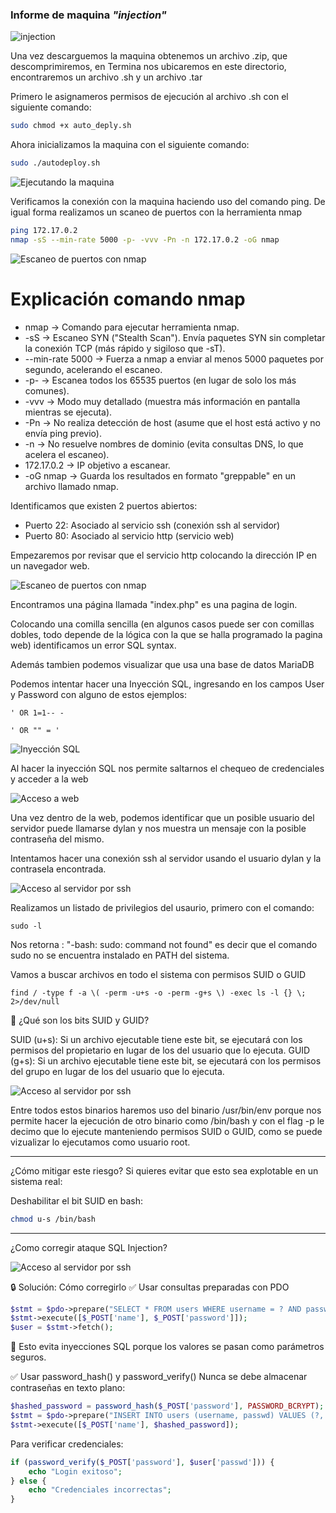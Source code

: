 ### Informe de maquina *"injection"*

![injection](./screenshots/machine.png)

Una vez descarguemos la maquina obtenemos un archivo .zip, que descomprimiremos, en Termina nos ubicaremos en este directorio, encontraremos un archivo .sh y un archivo .tar

Primero le asignameros permisos de ejecución al archivo .sh con el siguiente comando:
```bash
sudo chmod +x auto_deply.sh
```
Ahora inicializamos la maquina con el siguiente comando:
```bash
sudo ./autodeploy.sh
```

![Ejecutando la maquina](./screenshots/run_machine.png)

Verificamos la conexión con la maquina haciendo uso del comando ping.
De igual forma realizamos un scaneo de puertos con la herramienta nmap

```bash
ping 172.17.0.2
nmap -sS --min-rate 5000 -p- -vvv -Pn -n 172.17.0.2 -oG nmap
```

![Escaneo de puertos con nmap](./screenshots/nmap_scan.png)


# Explicación comando nmap #

- nmap → Comando para ejecutar herramienta nmap.
- -sS → Escaneo SYN ("Stealth Scan"). Envía paquetes SYN sin completar la conexión TCP (más rápido y sigiloso que -sT).
- --min-rate 5000 → Fuerza a nmap a enviar al menos 5000 paquetes por segundo, acelerando el escaneo.
- -p- → Escanea todos los 65535 puertos (en lugar de solo los más comunes).
- -vvv → Modo muy detallado (muestra más información en pantalla mientras se ejecuta).
- -Pn → No realiza detección de host (asume que el host está activo y no envía ping previo).
- -n → No resuelve nombres de dominio (evita consultas DNS, lo que acelera el escaneo).
- 172.17.0.2 → IP objetivo a escanear.
- -oG nmap → Guarda los resultados en formato "greppable" en un archivo llamado nmap.


Identificamos que existen 2 puertos abiertos:
- Puerto 22: Asociado al servicio ssh (conexión ssh al servidor)
- Puerto 80: Asociado al servicio http (servicio web)

Empezaremos por revisar que el servicio http colocando la dirección IP en un navegador web.

![Escaneo de puertos con nmap](./screenshots/vulnerable.png)

Encontramos una página llamada "index.php" es una pagina de login.

Colocando una comilla sencilla (en algunos casos puede ser con comillas dobles, todo depende de la lógica con la que se halla programado la pagina web) identificamos un error SQL syntax.

Además tambien podemos visualizar que usa una base de datos MariaDB

Podemos intentar hacer una Inyección SQL, ingresando en los campos User y Password con alguno de estos ejemplos:

```
' OR 1=1-- -

' OR "" = '
```

![Inyección SQL](./screenshots/sql_injection.png)

Al hacer la inyección SQL nos permite saltarnos el chequeo de credenciales y acceder a la web

![Acceso a web](./screenshots/credentials.png)

Una vez dentro de la web, podemos identificar que un posible usuario del servidor puede llamarse dylan y nos muestra un mensaje con la posible contraseña del mismo.

Intentamos hacer una conexión ssh al servidor usando el usuario dylan y la contrasela encontrada.

![Acceso al servidor por ssh](./screenshots/login.png)

Realizamos un listado de privilegios del usaurio, primero con el comando:
```
sudo -l
```
Nos retorna : "-bash: sudo: command not found" es decir que el comando sudo no se encuentra instalado en PATH del sistema.

Vamos a buscar archivos en todo el sistema con permisos SUID o GUID
```
find / -type f -a \( -perm -u+s -o -perm -g+s \) -exec ls -l {} \; 2>/dev/null
```

📌 ¿Qué son los bits SUID y GUID?

SUID (u+s): Si un archivo ejecutable tiene este bit, se ejecutará con los permisos del propietario en lugar de los del usuario que lo ejecuta.
GUID (g+s): Si un archivo ejecutable tiene este bit, se ejecutará con los permisos del grupo en lugar de los del usuario que lo ejecuta.

![Acceso al servidor por ssh](./screenshots/root.png)

Entre todos estos binarios haremos uso del binario /usr/bin/env porque nos permite hacer la ejecución de otro binario como /bin/bash y con el flag -p le decimo que lo ejecute manteniendo permisos SUID o GUID, como se puede vizualizar lo ejecutamos como usuario root.

---

¿Cómo mitigar este riesgo? Si quieres evitar que esto sea explotable en un sistema real:

Deshabilitar el bit SUID en bash:
```bash
chmod u-s /bin/bash
```

----

¿Como corregir ataque SQL Injection?

![Acceso al servidor por ssh](./screenshots/query.png)

🔒 Solución: Cómo corregirlo
✅ Usar consultas preparadas con PDO
```php
$stmt = $pdo->prepare("SELECT * FROM users WHERE username = ? AND passwd = ?");
$stmt->execute([$_POST['name'], $_POST['password']]);
$user = $stmt->fetch();
```
🔹 Esto evita inyecciones SQL porque los valores se pasan como parámetros seguros.

✅ Usar password_hash() y password_verify()
Nunca se debe almacenar contraseñas en texto plano:
```php
$hashed_password = password_hash($_POST['password'], PASSWORD_BCRYPT);
$stmt = $pdo->prepare("INSERT INTO users (username, passwd) VALUES (?, ?)");
$stmt->execute([$_POST['name'], $hashed_password]);
```

Para verificar credenciales:
```php
if (password_verify($_POST['password'], $user['passwd'])) {
    echo "Login exitoso";
} else {
    echo "Credenciales incorrectas";
}
```